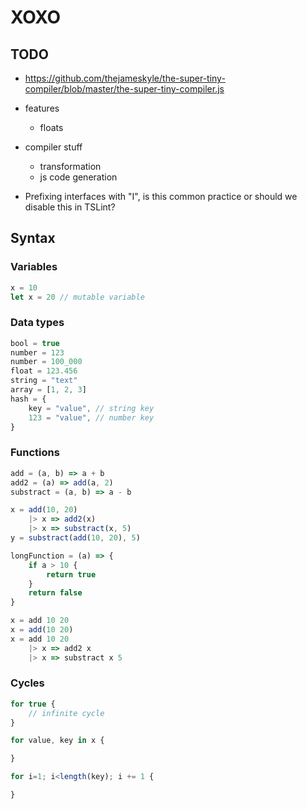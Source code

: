 # XOXO

## TODO

- https://github.com/thejameskyle/the-super-tiny-compiler/blob/master/the-super-tiny-compiler.js
- features
    - floats
- compiler stuff
    - transformation
    - js code generation

- Prefixing interfaces with "I", is this common practice or should we disable this in TSLint?

## Syntax

### Variables

```javascript
x = 10
let x = 20 // mutable variable
```

### Data types

```javascript
bool = true
number = 123
number = 100_000
float = 123.456
string = "text"
array = [1, 2, 3]
hash = {
    key = "value", // string key
    123 = "value", // number key
}
```

### Functions

```javascript
add = (a, b) => a + b
add2 = (a) => add(a, 2)
substract = (a, b) => a - b

x = add(10, 20)
    |> x => add2(x)
    |> x => substract(x, 5)
y = substract(add(10, 20), 5)

longFunction = (a) => {
    if a > 10 {
        return true
    }
    return false
}

x = add 10 20
x = add(10 20)
x = add 10 20
    |> x => add2 x
    |> x => substract x 5

```

### Cycles

```javascript
for true {
    // infinite cycle
}

for value, key in x {

}

for i=1; i<length(key); i += 1 {

}
```

